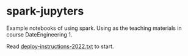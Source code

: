 # spark-jupyters

Example notebooks of using spark. Using as the teaching materials in course DateEngineering 1.

Read [deploy-instructions-2022.txt](https://github.com/JSFRi/spark-jupyters/blob/main/deploy-instructions-2022.txt) to start.
